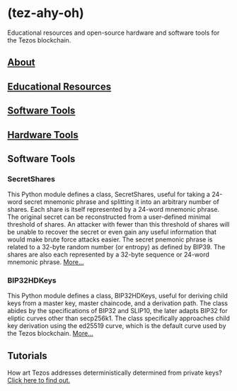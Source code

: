# (tez-ahy-oh) 

Educational resources and open-source hardware and software tools for the Tezos blockchain.

## [About](pages/about.md)

## [Educational Resources](pages/educatonal.md)

## [Software Tools](pages/software.md)

## [Hardware Tools](pages/hardware.md)

## Software Tools

### SecretShares

This Python module defines a class, SecretShares, useful for taking a 24-word secret mnemonic phrase and splitting it into an arbitrary number of shares. Each share is itself represented by a 24-word mnemonic phrase. The original secret can be reconstructed from a user-defined minimal threshold of shares. An attacker with fewer than this threshold of shares will be unable to recover the secret or even gain any useful information that would make brute force attacks easier. The secret pnemonic phrase is related to a 32-byte random number (or entropy) as defined by BIP39. The shares are also each represented by a 32-byte sequence or 24-word mnemonic phrase. [More...](pages/secretshares.md)

### BIP32HDKeys

This Python module defines a class, BIP32HDKeys, useful for deriving child keys from a master key, master chaincode, and a derivation path. The class abides by the specifications of BIP32 and SLIP10, the later adapts BIP32 for eliptic curves other than secp256k1. The class specifically approaches child key derivation using the ed25519 curve, which is the default curve used by the Tezos blockchain. [More...](pages/bip32hdkeys.md)

## Tutorials

How art Tezos addresses deterministically determined from private keys? [Click here to find out.](pages/tezos_crypto_intro.md)
